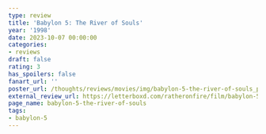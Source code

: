 ```yaml
---
type: review
title: 'Babylon 5: The River of Souls'
year: '1998'
date: 2023-10-07 00:00:00
categories:
- reviews
draft: false
rating: 3
has_spoilers: false
fanart_url: ''
poster_url: /thoughts/reviews/movies/img/babylon-5-the-river-of-souls_poster.png
external_review_url: https://letterboxd.com/ratheronfire/film/babylon-5-the-river-of-souls/
page_name: babylon-5-the-river-of-souls
tags:
- babylon-5
---
```


